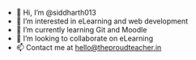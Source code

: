 - 👋 Hi, I’m @siddharth013
- 👀 I’m interested in eLearning and web development
- 🌱 I’m currently learning Git and Moodle
- 💞️ I’m looking to collaborate on eLearning
- 📫 Contact me at hello@theproudteacher.in

<!---
siddharth013/siddharth013 is a ✨ special ✨ repository because its `README.md` (this file) appears on your GitHub profile.
You can click the Preview link to take a look at your changes.
--->
